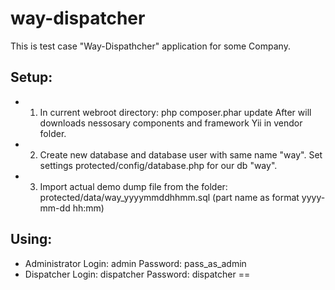 # way-dispatcher
This is test case "Way-Dispathcher" application for some Company.

## Setup:
- 1. In current webroot directory: 
     php composer.phar update
     After will downloads nessosary components and framework Yii in vendor folder.
- 2. Create new database and database user with same name "way". Set settings 
     protected/config/database.php for our db "way".
- 3. Import actual demo dump file from the folder: protected/data/way_yyyymmddhhmm.sql 
     (part name as format yyyy-mm-dd hh:mm)
     
## Using:

- Administrator 
    Login: admin 
    Password: pass_as_admin
- Dispatcher
    Login: dispatcher
    Password: dispatcher
==
